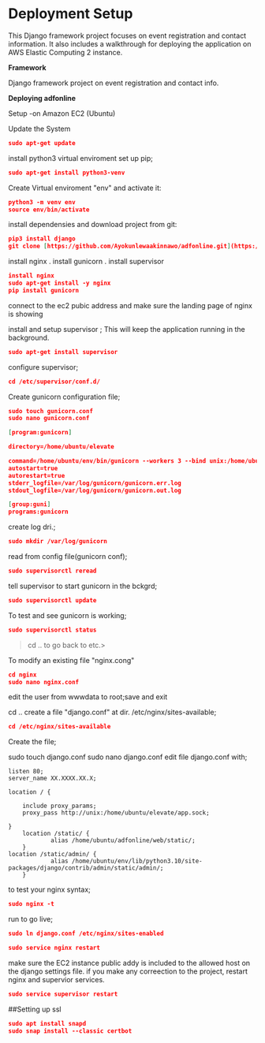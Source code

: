 # Deployment Setup

This Django framework project focuses on event registration and contact information. It also includes a walkthrough for deploying the application on AWS Elastic Computing 2 instance.

**Framework** 

Django framework project on event registration and contact info.

**Deploying adfonline**

Setup -on Amazon EC2 (Ubuntu)

Update the System

```json
sudo apt-get update
```

install python3 virtual enviroment set up pip;

```json
sudo apt-get install python3-venv
```

Create Virtual enviroment "env" and activate it:

```json
python3 -m venv env
source env/bin/activate
```

install dependensies and download project from git:

```json
pip3 install django
git clone [https://github.com/Ayokunlewaakinnawo/adfonline.git](https://github.com/Ayokunlewaakinnawo/adfonline.git)
```

install nginx . install gunicorn . install supervisor

```json
install nginx
sudo apt-get install -y nginx
pip install gunicorn

```

connect to the ec2 pubic address and make sure the landing page of nginx is showing

install and setup supervisor ; This will keep the application running in the background.

```json
sudo apt-get install supervisor
```

configure supervisor;

```json
cd /etc/supervisor/conf.d/
```

Create gunicorn configuration file;

```json
sudo touch gunicorn.conf
sudo nano gunicorn.conf
```

```json
[program:gunicorn]

directory=/home/ubuntu/elevate

command=/home/ubuntu/env/bin/gunicorn --workers 3 --bind unix:/home/ubuntu/elevate/app.sock elevate.wsgi:application
autostart=true
autorestart=true
stderr_logfile=/var/log/gunicorn/gunicorn.err.log
stdout_logfile=/var/log/gunicorn/gunicorn.out.log

[group:guni]
programs:gunicorn

```

create log dri.;

```json
sudo mkdir /var/log/gunicorn
```

read from config file(gunicorn conf);

```json
sudo supervisorctl reread
```

tell supervisor to start gunicorn in the bckgrd;

```json
sudo supervisorctl update
```

To test and see gunicorn is working;

```json
sudo supervisorctl status
```

> 
> 

> cd .. to go back to etc.>
> 

To modify an existing file "nginx.cong"

```json
cd nginx
sudo nano nginx.conf
```

edit the user from wwwdata to root;save and exit

cd .. create a file "django.conf" at dir. /etc/nginx/sites-available;

```json
cd /etc/nginx/sites-available
```

Create the file;

sudo touch django.conf sudo nano django.conf edit file django.conf with;

```
listen 80;
server_name XX.XXXX.XX.X;

location / {

	include proxy_params;
	proxy_pass http://unix:/home/ubuntu/elevate/app.sock;

}
    location /static/ {
            alias /home/ubuntu/adfonline/web/static/;
    }
location /static/admin/ {
            alias /home/ubuntu/env/lib/python3.10/site-packages/django/contrib/admin/static/admin/;
    }

```

to test your nginx syntax;

```json
sudo nginx -t
```

run to go live;

```json
sudo ln django.conf /etc/nginx/sites-enabled
```

```json
sudo service nginx restart
```

make sure the EC2 instance public addy is included to the allowed host on the django settings file. if you make any correection to the project, restart nginx and supervior services.

```json
sudo service supervisor restart
```

##Setting up ssl

```json
sudo apt install snapd
sudo snap install --classic certbot
```